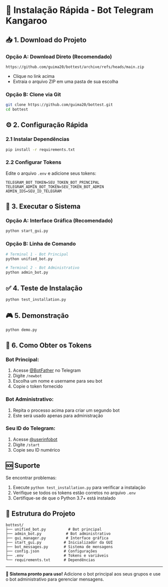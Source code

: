 # 🚀 Instalação Rápida - Bot Telegram Kangaroo

## 📥 1. Download do Projeto

### Opção A: Download Direto (Recomendado)
```
https://github.com/guima20/bottest/archive/refs/heads/main.zip
```
- Clique no link acima
- Extraia o arquivo ZIP em uma pasta de sua escolha

### Opção B: Clone via Git
```bash
git clone https://github.com/guima20/bottest.git
cd bottest
```

## ⚙️ 2. Configuração Rápida

### 2.1 Instalar Dependências
```bash
pip install -r requirements.txt
```

### 2.2 Configurar Tokens
Edite o arquivo `.env` e adicione seus tokens:
```
TELEGRAM_BOT_TOKEN=SEU_TOKEN_BOT_PRINCIPAL
TELEGRAM_ADMIN_BOT_TOKEN=SEU_TOKEN_BOT_ADMIN
ADMIN_IDS=SEU_ID_TELEGRAM
```

## 🎯 3. Executar o Sistema

### Opção A: Interface Gráfica (Recomendado)
```bash
python start_gui.py
```

### Opção B: Linha de Comando
```bash
# Terminal 1 - Bot Principal
python unified_bot.py

# Terminal 2 - Bot Administrativo  
python admin_bot.py
```

## ✅ 4. Teste de Instalação
```bash
python test_installation.py
```

## 🎮 5. Demonstração
```bash
python demo.py
```

## 📱 6. Como Obter os Tokens

### Bot Principal:
1. Acesse [@BotFather](https://t.me/BotFather) no Telegram
2. Digite `/newbot`
3. Escolha um nome e username para seu bot
4. Copie o token fornecido

### Bot Administrativo:
1. Repita o processo acima para criar um segundo bot
2. Este será usado apenas para administração

### Seu ID do Telegram:
1. Acesse [@userinfobot](https://t.me/userinfobot)
2. Digite `/start`
3. Copie seu ID numérico

## 🆘 Suporte

Se encontrar problemas:
1. Execute `python test_installation.py` para verificar a instalação
2. Verifique se todos os tokens estão corretos no arquivo `.env`
3. Certifique-se de que o Python 3.7+ está instalado

## 📂 Estrutura do Projeto

```
bottest/
├── unified_bot.py          # Bot principal
├── admin_bot.py           # Bot administrativo
├── gui_manager.py         # Interface gráfica
├── start_gui.py          # Inicializador da GUI
├── bot_messages.py       # Sistema de mensagens
├── config.json           # Configurações
├── .env                  # Tokens e variáveis
└── requirements.txt      # Dependências
```

---
**🤖 Sistema pronto para uso!** Adicione o bot principal aos seus grupos e use o bot administrativo para gerenciar mensagens.